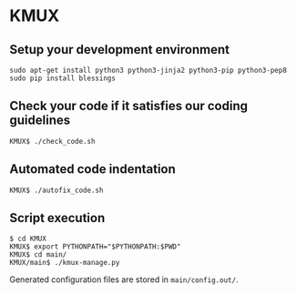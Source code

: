 # KMUX

## Setup your development environment

```
sudo apt-get install python3 python3-jinja2 python3-pip python3-pep8
sudo pip install blessings
```

## Check your code if it satisfies our coding guidelines

```
KMUX$ ./check_code.sh
```

## Automated code indentation

```
KMUX$ ./autofix_code.sh
```

## Script execution

```
$ cd KMUX
KMUX$ export PYTHONPATH="$PYTHONPATH:$PWD"
KMUX$ cd main/
KMUX/main$ ./kmux-manage.py
```

Generated configuration files are stored in ``main/config.out/``.
